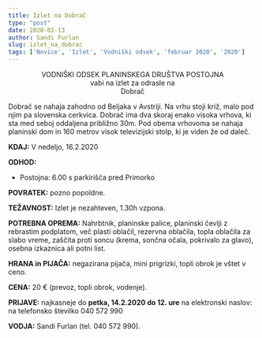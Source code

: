 ```yaml
---
title: Izlet na Dobrač
type: "post"
date: 2020-02-13
author: Sandi Furlan
slug: izlet_na_dobrac
tags: ['Novice', 'Izlet', 'Vodniški odsek', 'februar 2020', '2020']
---
```


<center>
VODNIŠKI ODSEK PLANINSKEGA DRUŠTVA POSTOJNA <br>
vabi na izlet za odrasle na <br>
Dobrač
</center>

Dobrač se nahaja zahodno od Beljaka v Avstriji. Na vrhu stoji križ, malo pod njim pa slovenska cerkvica. Dobrač ima dva skoraj enako visoka vrhova, ki sta med seboj oddaljena približno 30m. Pod obema vrhovoma se nahaja planinski dom in 160 metrov visok televizijski stolp, ki je viden že od daleč.

<!--more-->

**KDAJ:** V nedeljo, 16.2.2020

**ODHOD:**

- Postojna: 6.00 s parkirišča pred Primorko

**POVRATEK:** pozno popoldne.

**TEŽAVNOST:** Izlet je nezahteven, 1.30h vzpona.

**POTREBNA OPREMA:** Nahrbtnik, planinske palice, planinski čevlji z rebrastim podplatom, več plasti oblačil, rezervna oblačila, topla oblačila za slabo vreme, zaščita proti soncu (krema, sončna očala, pokrivalo za glavo), osebna izkaznica ali potni list.

**HRANA in PIJAČA:**  negazirana pijača, mini prigrizki, topli obrok je vštet v ceno.

**CENA:** 20 € (prevoz, topli obrok, vodenje).

**PRIJAVE:** najkasneje do **petka, 14.2.2020 do 12. ure** na elektronski naslov: na telefonsko številko 040 572 990

**VODJA:** Sandi Furlan (tel. 040 572 990).
